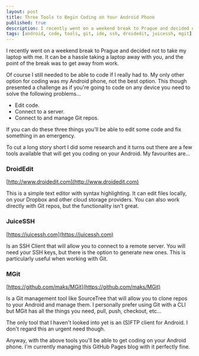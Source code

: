 ```yaml
---
layout: post
title: Three Tools to Begin Coding on Your Android Phone
published: true
description: I recently went on a weekend break to Prague and decided not to take my laptop with me.
tags: [android, code, tools, git, ide, ssh, droidedit, juicessh, mgit]
---
```

I recently went on a weekend break to Prague and decided not to take my laptop with me. It can be a hassle taking a laptop away with you, and the point of the break was to get away from work.

Of course I still needed to be able to code if I really had to. My only other option for coding was my Android phone, not the best option. This though presented a challenge as if you're going to code on any device you need to solve the following problems...

- Edit code.
- Connect to a server.
- Connect to and manage Git repos.

If you can do these three things you'll be able to edit some code and fix something in an emergency.

To cut a long story short I did some research and it turns out there are a few tools available that will get you coding on your Android. My favourites are...

### DroidEdit
[http://www.droidedit.com](http://www.droidedit.com)

This is a simple text editor with syntax highlighting. It can edit files locally, on your Dropbox and other cloud storage providers. You can also work directly with Git repos, but the functionality isn't great.

### JuiceSSH
[https://juicessh.com](https://juicessh.com)

Is an SSH Client that will allow you to connect to a remote server. You will need your SSH keys, but there is the option to generate new ones. This is particularly useful when working with Git.

### MGit
[https://github.com/maks/MGit](https://github.com/maks/MGit)

Is a Git management tool like SourceTree that will allow you to clone repos to your Android and manage them. I personally prefer using Git with a CLI but MGit has all the things you need, pull, push, checkout, etc...

The only tool that I haven't looked into yet is an (S)FTP client for Android. I don't regard this an urgent need though.

Anyway, with the above tools you'll be able to get coding on your Android phone. I'm currently managing this GitHub Pages blog with it perfectly fine.
